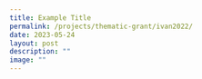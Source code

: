 ```yaml
---
title: Example Title
permalink: /projects/thematic-grant/ivan2022/
date: 2023-05-24
layout: post
description: ""
image: ""
---
```

